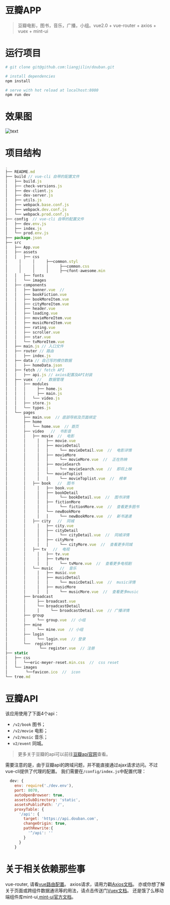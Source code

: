 # 豆瓣APP

> 豆瓣电影，图书，音乐，广播，小组。vue2.0 + vue-router + axios + vuex + mint-ui

# 运行项目

``` bash
# git clone git@github.com:liangjilin/douban.git

# install dependencies
npm install

# serve with hot reload at localhost:8080
npm run dev

```
# 效果图

![text](../master/static/images/jdfw.gif)

# 项目结构
```javascript
.
├── README.md
├── build // vue-cli 自带的配置文件
│   ├── build.js
│   ├── check-versions.js
│   ├── dev-client.js
│   ├── dev-server.js
│   ├── utils.js
│   ├── webpack.base.conf.js
│   ├── webpack.dev.conf.js
│   └── webpack.prod.conf.js
├── config  // vue-cli 自带的配置文件
│   ├── dev.env.js
│   ├── index.js
│   └── prod.env.js
├── package.json
├── src
│   ├── App.vue
│   ├── assets
│   │   ├── css
│     │     │     ├──common.styl
│     │     │     │     ├──common.css
│     │     │     │     ├──cfont-awesome.min
│   │   ├── fonts
│   │   └── images
│   ├── components
│   │   ├── banner.vue  //
│   │   ├── bookFiction.vue
│   │   ├── bookMoreItem.vue
│   │   ├── cityMoreItem.vue
│   │   ├── header.vue
│   │   ├── loading.vue
│   │   ├── movieMoreItem.vue
│   │   ├── musicMoreItem.vue
│   │   ├── rating.vue
│   │   ├── scroller.vue
│   │   ├── star.vue
│   │   └── tvMoreItem.vue
│   ├── main.js // 入口文件
│   ├── router // 路由
│   │   ├── index.js
│   ├── data // 自己写的模仿数据
│   │   ├── homeData.json
│   ├── fetch // fetch API
│   │   ├── api.js // axios配置及API封装
│   ├── vuex  //   数据管理
│   │   ├── modules
│   │   │     ├── home.js
│   │   │     ├── main.js
│   │   │   └── video.js
│   │   ├── store.js
│   │   └── types.js
│   └── pages
│       ├── main.vue  // 底部导航及页面绑定
│       ├── home
│       │   └── home.vue  // 首页
│       ├── video   //  书影音
│       │   ├── movie  //  电影
│       │     │   ├── movie.vue
│       │     │   ├── movieDetail
│       │     │   │     └── movieDetail.vue  //  电影详情
│       │     │   ├── movieMore
│       │     │   │     └── movieMore.vue  //  正在热映
│       │     │   ├── movieSearch
│       │     │   │     └── movieSearch.vue  //  即将上映
│       │     │   └── movieToplist
│       │     │   │     └── movieToplist.vue  //  榜单
│       │   ├── book   //  图书
│       │     │   ├── book.vue
│       │     │   ├── bookDetail
│       │     │   │     └── bookDetail.vue  //  图书详情
│       │     │   ├── fictionMore
│       │     │   │     └── fictionMore.vue  //  查看更多图书
│       │     │   └── newBookMore
│       │     │   │     └── newBookMore.vue  //  新书速递
│       │   ├── city   //  同城
│       │     │   ├── city.vue
│       │     │   ├── cityDetail
│       │     │   │     └── cityDetail.vue  //  同城详情
│       │     │   ├── cityMore
│       │     │   │     └── cityMore.vue  //  查看更多同城
│       │   ├── tv   //  电视
│       │     │   ├── tv.vue
│       │     │   ├── tvMore
│       │     │   │     └── tvMore.vue  //  查看更多电视剧
│       │   └── music   //  音乐
│       │     │   ├── music.vue
│       │     │   ├── musicDetail
│       │     │   │     └── musicDetail.vue  //  music详情
│       │     │   ├── musicMore
│       │     │   │     └── musicMore.vue  //  查看更多music
│       ├── broadcast
│       │     ├── broadcast.vue
│       │     └── broadcastDetail
│       │     │     └── broadcastDetail.vue  // 广播详情
│       ├── group
│       │     └── group.vue  // 小组
│       ├── mine
│       │     └── mine.vue  // 小组
│       ├── login
│       │     └── login.vue  // 登录
│       └──  register
│              └── register.vue  // 注册
├── static
│   ├── css
│   │   └──eric-meyer-reset.min.css  //  css reset
│   └── images
│        └──favicon.ico  //  icon
└── tree.md
```
# 豆瓣API
该应用使用了下面4个api：
* `/v2/book` 图书；
* `/v2/movie` 电影；
* `/v2/music` 音乐；
* `v2/event` 同城。

>更多关于豆瓣的api可以前往[豆瓣api官网](https://developers.douban.com/wiki/?title=guide)查看。

需要注意的是，由于豆瓣api的跨域问题，并不能直接通过ajax请求访问。不过vue-cli提供了代理的配置。
我们需要在`/config/index.js`中配置代理：
```javascript
  dev: {
    env: require('./dev.env'),
    port: 8070,
    autoOpenBrowser: true,
    assetsSubDirectory: 'static',
    assetsPublicPath: '/',
    proxyTable: {
      '/api': {
        target: 'https://api.douban.com',
        changeOrigin: true,
        pathRewrite:{
          '^/api': ''
        }
      }
    }
```
# 关于相关依赖那些事

vue-router, 请看[vue路由配置](https://router.vuejs.org/zh-cn/)。
axios请求，请用力戳[Axios文档](https://www.npmjs.com/package/axios)。
亦或你想了解关于页面或跨组件数据通讯等的用法，请点击传送门[Vuex文档](https://vuex.vuejs.org/zh-cn/)。
还是饿了么移动端组件库mint-ui,[mint-ui官方文档](http://mint-ui.github.io/docs/#/)。

